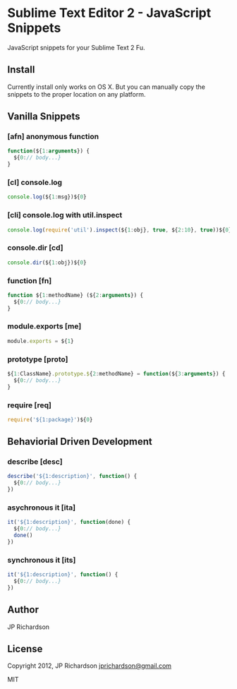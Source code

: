 Sublime Text Editor 2 - JavaScript Snippets
===========================================

JavaScript snippets for your Sublime Text 2 Fu.


Install
-------

Currently install only works on OS X. But you can manually copy the snippets to the proper location on any platform.



Vanilla Snippets
--------

### [afn] anonymous function 

```javascript
function(${1:arguments}) {
  ${0:// body...}
}
```


### [cl] console.log 

```javascript
console.log(${1:msg})${0}
```


### [cli] console.log with util.inspect 

```javascript
console.log(require('util').inspect(${1:obj}, true, ${2:10}, true))${0}
```


### console.dir [cd]

```javascript
console.dir(${1:obj})${0}
```
 

### function [fn]

```javascript
function ${1:methodName} (${2:arguments}) {
  ${0:// body...}
}
```


### module.exports [me]

```javascript
module.exports = ${1}
```


### prototype [proto]

```javascript
${1:ClassName}.prototype.${2:methodName} = function(${3:arguments}) {
  ${0:// body...}
}
```


### require [req]

```javascript
require('${1:package}')${0}
```



Behaviorial Driven Development
------------------------------

### describe [desc]

```javascript
describe('${1:description}', function() {
  ${0:// body...}
})
```


### asychronous it [ita]

```javascript
it('${1:description}', function(done) {
  ${0:// body...}
  done()
})
```


### synchronous it [its]

```javascript
it('${1:description}', function() {
  ${0:// body...}
})
```


Author
------

JP Richardson



License
-------

Copyright 2012, JP Richardson  <jprichardson@gmail.com>

MIT
